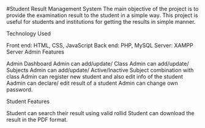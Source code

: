 #Student Result Management System
The main objective of the project is to provide the examination result to the student in a simple way. This project is useful for students and institutions for getting the results in simple manner.




Technology Used

Front end: HTML, CSS, JavaScript
Back end: PHP, MySQL
Server: XAMPP Server
Admin Features

Admin Dashboard
Admin can add/update/ Class
Admin can add/update/ Subjects
Admin can add/update/ Active/Inactive Subject combination with class
Admin can register new student and also edit info of the student
Aadmin can declare/ edit result of a student
Admin can change own password.

Student Features

Student can search their result using valid rollid
Student can download the result in the PDF format.
